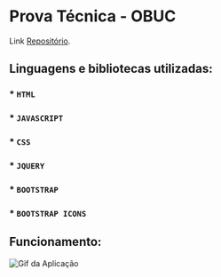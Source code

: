 # Prova Técnica - OBUC

Link [Repositório](https://github.com/thiagocristhianferreira/prova-tecnica-obuc).

## Linguagens e bibliotecas utilizadas:

### * `HTML`
### * `JAVASCRIPT`
### * `CSS`
### * `JQUERY`
### * `BOOTSTRAP`
### * `BOOTSTRAP ICONS`

## Funcionamento:

<img src="./images/app-gif.gif" alt="Gif da Aplicação" />
